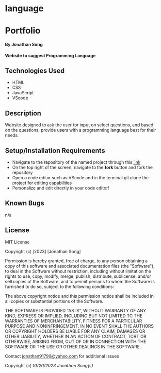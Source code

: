 # language
# Portfolio
#### By Jonathan Song

#### Website to suggest Programming Language

## Technologies Used

* HTML
* CSS
* JavaScript
* VScode

## Description
Website designed to ask the user for input on select questions, and based on the questions, provide users with a programming language best for their needs.


## Setup/Installation Requirements

* Navigate to the repository of the named project through this [link](https://github.com/boboflofo/language.git)
* On the top right of the screen, navigate to the **fork** button and fork the repository
* Open a code editor such as VScode and in the terminal git clone the project for editing capabilities
* Personalize and edit directly in your code editor!



## Known Bugs
n/a


## License
MIT License

Copyright (c) [2023] [Jonathan Song]

Permission is hereby granted, free of charge, to any person obtaining a copy
of this software and associated documentation files (the "Software"), to deal
in the Software without restriction, including without limitation the rights
to use, copy, modify, merge, publish, distribute, sublicense, and/or sell
copies of the Software, and to permit persons to whom the Software is
furnished to do so, subject to the following conditions:

The above copyright notice and this permission notice shall be included in all
copies or substantial portions of the Software.

THE SOFTWARE IS PROVIDED "AS IS", WITHOUT WARRANTY OF ANY KIND, EXPRESS OR
IMPLIED, INCLUDING BUT NOT LIMITED TO THE WARRANTIES OF MERCHANTABILITY,
FITNESS FOR A PARTICULAR PURPOSE AND NONINFRINGEMENT. IN NO EVENT SHALL THE
AUTHORS OR COPYRIGHT HOLDERS BE LIABLE FOR ANY CLAIM, DAMAGES OR OTHER
LIABILITY, WHETHER IN AN ACTION OF CONTRACT, TORT OR OTHERWISE, ARISING FROM,
OUT OF OR IN CONNECTION WITH THE SOFTWARE OR THE USE OR OTHER DEALINGS IN THE
SOFTWARE.

Contact jonathan91790@yahoo.com for additional issues


Copyright (c) _10/20/2023_ _Jonathan Song(s)_